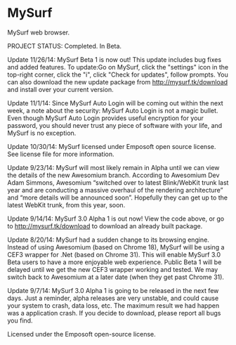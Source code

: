 MySurf
======

MySurf web browser.


PROJECT STATUS: Completed. In Beta.

Update 11/26/14: MySurf Beta 1 is now out! This update includes bug fixes and added features. To update:Go on MySurf, click the "settings" icon in the top-right corner, click the "i", click "Check for updates", follow prompts. You can also download the new update package from http://mysurf.tk/download and install over your current version.

Update 11/1/14: Since MySurf Auto Login will be coming out within the next week, a note about the security: MySurf Auto Login is not a magic bullet. Even though MySurf Auto Login provides useful encryption for your password, you should never trust any piece of software with your life, and MySurf is no exception.

Update 10/30/14: MySurf licensed under Emposoft open source license. See license file for more information. 

Update 9/23/14: MySurf will most likely remain in Alpha until we can view the details of the new Awesomium branch. According to Awesomium Dev Adam Simmons, Awesomium “switched over to latest Blink/WebKit trunk last year and are conducting a massive overhaul of the rendering architecture” and “more details will be announced soon”. Hopefully they can get up to the latest WebKit trunk, from this year, soon.

Update 9/14/14: MySurf 3.0 Alpha 1 is out now! View the code above, or go to http://mysurf.tk/download to download an already built package.

Update 8/20/14: MySurf had a sudden change to its browsing engine. Instead of using Awesomium (based on Chrome 18), MySurf will be using a CEF3 wrapper for .Net (based on Chrome 31). This will enable MySurf 3.0 Beta users to have a more enjoyable web experience. Public Beta 1 will be delayed until we get the new CEF3 wrapper working and tested. We may switch back to Awesomium at a later date (when they get past Chrome 31).

Update 9/7/14: MySurf 3.0 Alpha 1 is going to be released in the next few days. Just a reminder, alpha releases are very unstable, and could cause your system to crash, data loss, etc. The maximum result we had happen was a application crash. If you decide to download, please report all bugs you find.

Licensed under the Emposoft open-source license. 
